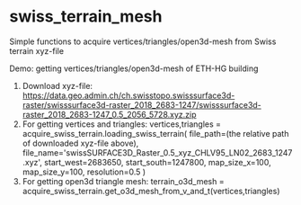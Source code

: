 # swiss_terrain_mesh
Simple functions to acquire vertices/triangles/open3d-mesh from Swiss terrain xyz-file


Demo: getting vertices/triangles/open3d-mesh of ETH-HG building
  1. Download xyz-file: https://data.geo.admin.ch/ch.swisstopo.swisssurface3d-raster/swisssurface3d-raster_2018_2683-1247/swisssurface3d-raster_2018_2683-1247_0.5_2056_5728.xyz.zip
  2. For getting vertices and triangles:
        vertices,triangles = acquire_swiss_terrain.loading_swiss_terrain(
            file_path=(the relative path of downloaded xyz-file above),
            file_name='swissSURFACE3D_Raster_0.5_xyz_CHLV95_LN02_2683_1247.xyz',
            start_west=2683650,
            start_south=1247800,
            map_size_x=100,
            map_size_y=100,
            resolution=0.5
        )
  3. For getting open3d triangle mesh: terrain_o3d_mesh = acquire_swiss_terrain.get_o3d_mesh_from_v_and_t(vertices,triangles)
